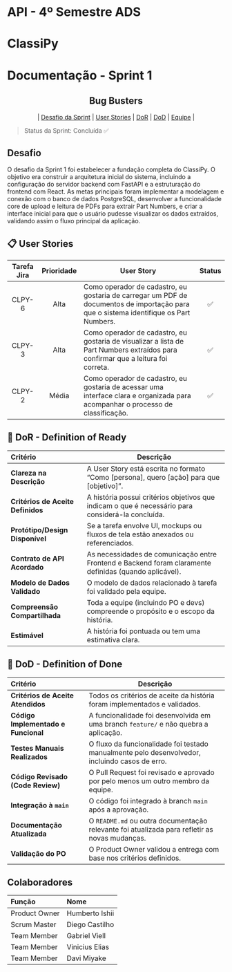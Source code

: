 # API - 4º Semestre ADS

# ClassiPy

# Documentação - Sprint 1

<p align="center">
     <h2 align="center"> Bug Busters</h2>
</p>

<p align="center">
 | <a href ="#desafio"> Desafio da Sprint</a>  |
 <a href ="#user-stories"> User Stories</a>  |   
 <a href ="#dor">DoR</a>  |
 <a href ="#dod">DoD</a>  |
 <a href ="#equipe"> Equipe</a> |
</p>

> Status da Sprint: Concluída ✅

## Desafio <a id="desafio"></a>

O desafio da Sprint 1 foi estabelecer a fundação completa do ClassiPy. O objetivo era construir a arquitetura inicial do sistema, incluindo a configuração do servidor backend com FastAPI e a estruturação do frontend com React. As metas principais foram implementar a modelagem e conexão com o banco de dados PostgreSQL, desenvolver a funcionalidade core de upload e leitura de PDFs para extrair Part Numbers, e criar a interface inicial para que o usuário pudesse visualizar os dados extraídos, validando assim o fluxo principal da aplicação.

## 📋 User Stories <a id="user-stories"></a>

| Tarefa Jira | Prioridade | User Story                                                                                                                     | Status   |
| :---------: | :--------: | ------------------------------------------------------------------------------------------------------------------------------ | :------: |
|   CLPY-6    |    Alta    | Como operador de cadastro, eu gostaria de carregar um PDF de documentos de importação para que o sistema identifique os Part Numbers. |    ✅    |
|   CLPY-3    |    Alta    | Como operador de cadastro, eu gostaria de visualizar a lista de Part Numbers extraídos para confirmar que a leitura foi correta.      |    ✅    |
|   CLPY-2    |   Média    | Como operador de cadastro, eu gostaria de acessar uma interface clara e organizada para acompanhar o processo de classificação.    |    ✅    |

## 🏅 DoR - Definition of Ready <a id="dor"></a>

| Critério                         | Descrição                                                                                                  |
| :------------------------------- | ---------------------------------------------------------------------------------------------------------- |
| **Clareza na Descrição** | A User Story está escrita no formato “Como [persona], quero [ação] para que [objetivo]”.                   |
| **Critérios de Aceite Definidos**| A história possui critérios objetivos que indicam o que é necessário para considerá-la concluída.         |
| **Protótipo/Design Disponível** | Se a tarefa envolve UI, mockups ou fluxos de tela estão anexados ou referenciados.                         |
| **Contrato de API Acordado** | As necessidades de comunicação entre Frontend e Backend foram claramente definidas (quando aplicável).       |
| **Modelo de Dados Validado** | O modelo de dados relacionado à tarefa foi validado pela equipe.                                           |
| **Compreensão Compartilhada** | Toda a equipe (incluindo PO e devs) compreende o propósito e o escopo da história.                           |
| **Estimável** | A história foi pontuada ou tem uma estimativa clara.                                                       |

## 🏅 DoD - Definition of Done <a id="dod"></a>

| Critério                              | Descrição                                                                                           |
| :-------------------------------------- | --------------------------------------------------------------------------------------------------- |
| **Critérios de Aceite Atendidos** | Todos os critérios de aceite da história foram implementados e validados.                             |
| **Código Implementado e Funcional** | A funcionalidade foi desenvolvida em uma branch `feature/` e não quebra a aplicação.                |
| **Testes Manuais Realizados** | O fluxo da funcionalidade foi testado manualmente pelo desenvolvedor, incluindo casos de erro.        |
| **Código Revisado (Code Review)** | O Pull Request foi revisado e aprovado por pelo menos um outro membro da equipe.                      |
| **Integração à `main`** | O código foi integrado à branch `main` após a aprovação.                                            |
| **Documentação Atualizada** | O `README.md` ou outra documentação relevante foi atualizada para refletir as novas mudanças.         |
| **Validação do PO** | O Product Owner validou a entrega com base nos critérios definidos.                                  |

## Colaboradores <a id="equipe"></a>

| Função        | Nome               |
| :------------ | :----------------- |
| Product Owner | Humberto Ishii     |
| Scrum Master  | Diego Castilho     |
| Team Member   | Gabriel Viell      |
| Team Member   | Vinicius Elias     |
| Team Member   | Davi Miyake        |